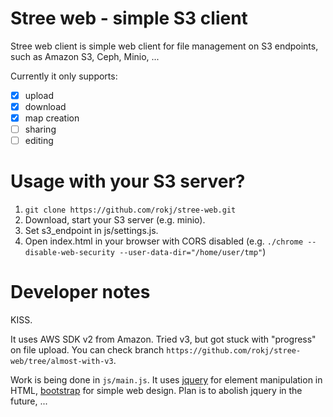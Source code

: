 # Stree web - simple S3 client
Stree web client is simple web client for file management on S3 endpoints, such as Amazon S3, Ceph, Minio, ... 

Currently it only supports:
- [x] upload
- [x] download
- [x] map creation
- [ ] sharing
- [ ] editing

# Usage with your S3 server?
1. `git clone https://github.com/rokj/stree-web.git`
2. Download, start your S3 server (e.g. minio).
3. Set s3_endpoint in js/settings.js.
4. Open index.html in your browser with CORS disabled (e.g. `./chrome --disable-web-security --user-data-dir="/home/user/tmp"`)

# Developer notes
KISS. 
  
It uses AWS SDK v2 from Amazon. Tried v3, but got stuck with "progress" on file upload. You can check branch `https://github.com/rokj/stree-web/tree/almost-with-v3`.

Work is being done in `js/main.js`. It uses [jquery](https://jquery.com/) for element manipulation in HTML, [bootstrap](https://getbootstrap.com/) for simple web design. Plan is to abolish jquery in the future, ...
